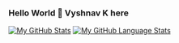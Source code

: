 ### Hello World 👋 Vyshnav K here 

[![My GitHub Stats](https://github-readme-stats.vercel.app/api/?username=VyshnavKalladithodi&count_private=true&theme=tokyonight&showicons=true)]()
[![My GitHub Language Stats](https://github-readme-stats.vercel.app/api/top-langs/?username=VyshnavKalladithodi&langs_count=5&theme=tokyonight)]()

<!--
**VyshnavKalladithodi/VyshnavKalladithodi** is a ✨ _special_ ✨ repository because its `README.md` (this file) appears on your GitHub profile.

Here are some ideas to get you started:

- 🔭 I’m currently working on ...
- 🌱 I’m currently learning ...
- 👯 I’m looking to collaborate on 
- 🤔 I’m looking for help with ...
- 💬 Ask me about ...
- 📫 How to reach me: Mail to Vyshnav.Kalladithodi@gmail.com
- 😄 Pronouns: ...
- ⚡ Fun fact: ...
-->
